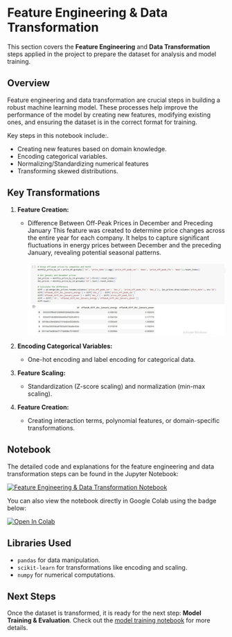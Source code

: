 # Feature Engineering & Data Transformation

This section covers the **Feature Engineering** and **Data Transformation** steps applied in the project to prepare the dataset for analysis and model training.

## Overview

Feature engineering and data transformation are crucial steps in building a robust machine learning model. These processes help improve the performance of the model by creating new features, modifying existing ones, and ensuring the dataset is in the correct format for training.

Key steps in this notebook include:.
- Creating new features based on domain knowledge.
- Encoding categorical variables.
- Normalizing/Standardizing numerical features
- Transforming skewed distributions.

## Key Transformations
1. **Feature Creation:**
   - Difference Between Off-Peak Prices in December and Preceding January
     This feature was created to determine price changes across the entire year for each company. It helps to capture significant fluctuations in energy prices between December and the        preceding January, revealing potential seasonal patterns.

     ![offpeak](assets/offpeak.JPG)
     
   
2. **Encoding Categorical Variables:**
   - One-hot encoding and label encoding for categorical data.
   
3. **Feature Scaling:**
   - Standardization (Z-score scaling) and normalization (min-max scaling).
   
4. **Feature Creation:**
   - Creating interaction terms, polynomial features, or domain-specific transformations.

## Notebook

The detailed code and explanations for the feature engineering and data transformation steps can be found in the Jupyter Notebook:

[![Feature Engineering & Data Transformation Notebook](https://img.shields.io/badge/Notebook-Feature_Engineering-blue)](./link_to_your_notebook.ipynb)

You can also view the notebook directly in Google Colab using the badge below:

[![Open In Colab](https://colab.research.google.com/assets/colab-badge.svg)](https://colab.research.google.com/github/your_repo_link/your_notebook.ipynb)

## Libraries Used
- `pandas` for data manipulation.
- `scikit-learn` for transformations like encoding and scaling.
- `numpy` for numerical computations.

## Next Steps
Once the dataset is transformed, it is ready for the next step: **Model Training & Evaluation**. Check out the [model training notebook](./link_to_model_training_notebook.ipynb) for more details.

